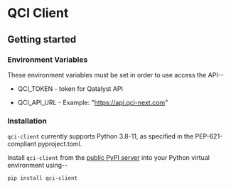 # QCI Client

## Getting started

### Environment Variables

These environment variables must be set in order to use access the API--

- QCI_TOKEN - token for Qatalyst API
<!-- markdown-link-check-disable-next-line -->
- QCI_API_URL - Example: "https://api.qci-next.com"

### Installation

`qci-client` currently supports Python 3.8-11, as specified in the PEP-621-compliant
pyproject.toml.


Install `qci-client` from the [public PyPI server](https://pypi.org/)
into your Python virtual environment using--

```bash
pip install qci-client
```


